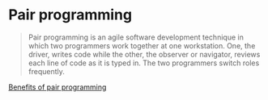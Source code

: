 # Pair programming

> Pair programming is an agile software development technique in which two programmers work together at one workstation. One, the driver, writes code while the other, the observer or navigator, reviews each line of code as it is typed in. The two programmers switch roles frequently.

[Benefits of pair programming](http://wiki.c2.com/?PairProgrammingBenefits)
